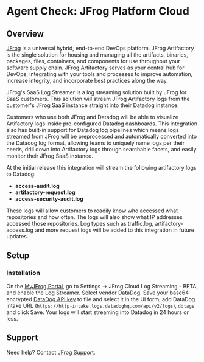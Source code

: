 # Agent Check: JFrog Platform Cloud

## Overview

[JFrog](https://jfrog.com/) is a universal hybrid, end-to-end DevOps platform. JFrog Artifactory is the single solution for housing and managing all the artifacts, binaries, packages, files, containers, and components for use throughout your software supply chain.
JFrog Artifactory serves as your central hub for DevOps, integrating with your tools and processes to improve automation, increase integrity, and incorporate best practices along the way.

JFrog's SaaS Log Streamer is a log streaming solution built by JFrog for SaaS customers. This solution will stream JFrog Artifactory logs from the customer's JFrog SaaS instance straight into their Datadog instance.

Customers who use both JFrog and Datadog will be able to visualize Artifactory logs inside pre-configured Datadog dashboards. This integration also has built-in support for Datadog log pipelines which means logs streamed from JFrog will be preprocessed and automatically converted into the Datadog log format, allowing teams to uniquely name logs per their needs, drill down into Artifactory logs through searchable facets, and easily monitor their JFrog SaaS instance.

At the initial release this integration will stream the following artifactory logs to Datadog:

- **access-audit.log**
- **artifactory-request.log**
- **access-security-audit.log**

These logs will allow customers to readily know who accessed what repositories and how often. The logs will also show what IP addresses accessed those repositories. Log types such as traffic.log, artifactory-access.log and more request logs will be added to this integration in future updates.

## Setup

### Installation

On the [MyJFrog Portal](https://my.jfrog.com), go to Settings -> JFrog Cloud Log Streaming - BETA, and enable the Log Streamer.
Select vendor DataDog. Save your base64 encrypted [DataDog API key](https://app.datadoghq.com/organization-settings/api-keys) to file and select it in the UI form, add DataDog intake URL (`https://http-intake.logs.datadoghq.com/api/v2/logs`), `ddtags` and click Save.
Your logs will start streaming into Datadog in 24 hours or less.

## Support

Need help? Contact [JFrog Support](https://support.jfrog.com/).